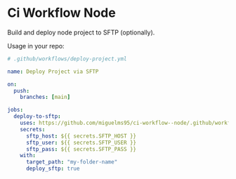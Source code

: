 # Ci Workflow Node

Build and deploy node project to SFTP (optionally).

Usage in your repo:

```yml
# .github/workflows/deploy-project.yml

name: Deploy Project via SFTP

on:
  push:
    branches: [main]

jobs:
  deploy-to-sftp:
    uses: https://github.com/miguelms95/ci-workflow--node/.github/workflows/ci-node-deploy.yml@main
    secrets:
      sftp_host: ${{ secrets.SFTP_HOST }}
      sftp_user: ${{ secrets.SFTP_USER }}
      sftp_pass: ${{ secrets.SFTP_PASS }}
    with:
      target_path: "my-folder-name"
      deploy_sftp: true
```